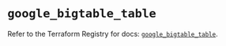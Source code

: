 # `google_bigtable_table`

Refer to the Terraform Registry for docs: [`google_bigtable_table`](https://registry.terraform.io/providers/hashicorp/google/5.18.0/docs/resources/bigtable_table).
